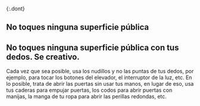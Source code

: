 {:.dont}
## No toques ninguna superficie pública 

## No toques ninguna superficie pública con tus dedos. Se creativo.

Cada vez que sea posible, usa los nudillos y no las puntas de tus dedos, por ejemplo, para tocar los botones del elevador, el interruptor de la luz, etc. En lo posible, trata de abrir las puertas sin usar tus manos, en lugar de eso, usa tus caderas para empujar puertas, los codos para abrir puertas con manijas, la manga de tu ropa para abrir las perillas redondas, etc.
